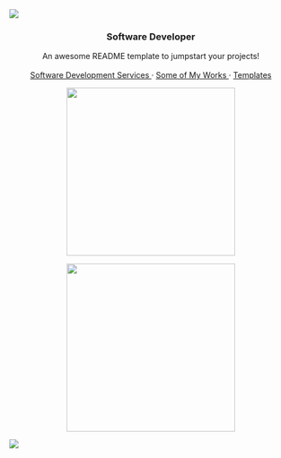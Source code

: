 <!--horizontal divider(gradiant)-->
<img src="https://user-images.githubusercontent.com/73097560/115834477-dbab4500-a447-11eb-908a-139a6edaec5c.gif">

<br />
<div align="center">

  <h3 align="center">Software Developer</h3>

  <p align="center">
    An awesome README template to jumpstart your projects!
    <br />
    <br />
    <a href="https://inert.netlify.app/"> Software Development Services </a>
    ·
    <a href="https://inerttila.github.io/Me/"> Some of My Works </a>
    ·
    <a href="https://inerttila.github.io/Me/"> Templates </a>
  </p>
</div>

<p align="center">
  <a href="https://skillicons.dev">
    <img src="https://skillicons.dev/icons?i=py,js,docker,django,linux,bootstrap,c,cpp" width="300" />
  </a>
</p>

<p align="center">
  <a href="https://skillicons.dev">
    <img src="https://skillicons.dev/icons?i=wordpress,vue,css,github,html,mysql,nextjs,react,ts,vscode" width="300" />
  </a>
</p>


<img src="https://user-images.githubusercontent.com/73097560/115834477-dbab4500-a447-11eb-908a-139a6edaec5c.gif">
